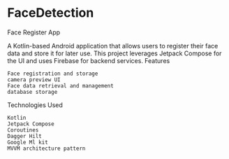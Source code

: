 # FaceDetection

Face Register App

A Kotlin-based Android application that allows users to register their face data and store it for later use. This project leverages Jetpack Compose for the UI and uses Firebase for backend services.
Features

    Face registration and storage
    camera preview UI
    Face data retrieval and management
    database storage

Technologies Used

    Kotlin
    Jetpack Compose
    Coroutines
    Dagger Hilt
    Google Ml kit
    MVVM architecture pattern
